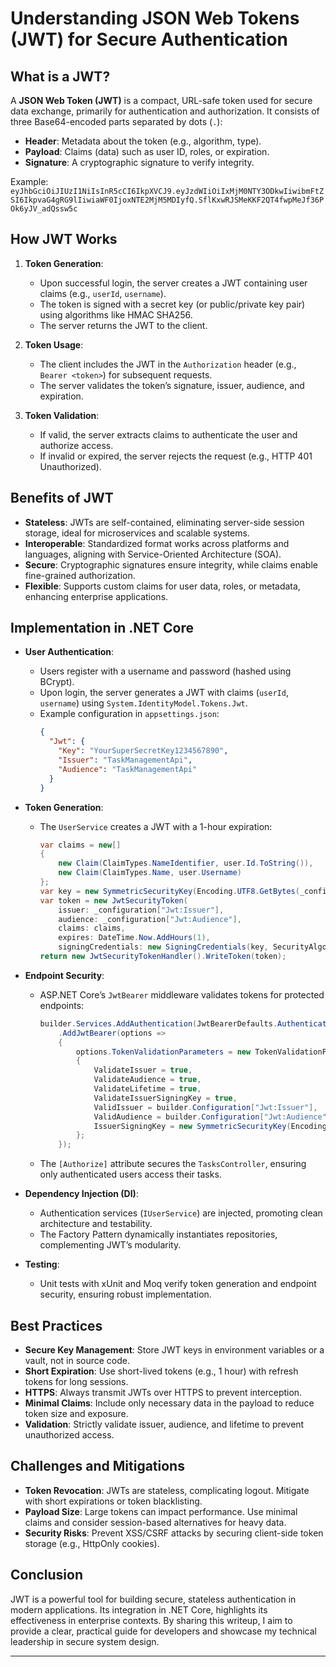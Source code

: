 # Understanding JSON Web Tokens (JWT) for Secure Authentication

## What is a JWT?

A **JSON Web Token (JWT)** is a compact, URL-safe token used for secure data exchange, primarily for authentication and authorization. It consists of three Base64-encoded parts separated by dots (`.`):

- **Header**: Metadata about the token (e.g., algorithm, type).
- **Payload**: Claims (data) such as user ID, roles, or expiration.
- **Signature**: A cryptographic signature to verify integrity.

Example: `eyJhbGciOiJIUzI1NiIsInR5cCI6IkpXVCJ9.eyJzdWIiOiIxMjM0NTY3ODkwIiwibmFtZSI6IkpvaG4gRG9lIiwiaWF0IjoxNTE2MjM5MDIyfQ.SflKxwRJSMeKKF2QT4fwpMeJf36POk6yJV_adQssw5c`

## How JWT Works

1. **Token Generation**:
   - Upon successful login, the server creates a JWT containing user claims (e.g., `userId`, `username`).
   - The token is signed with a secret key (or public/private key pair) using algorithms like HMAC SHA256.
   - The server returns the JWT to the client.

2. **Token Usage**:
   - The client includes the JWT in the `Authorization` header (e.g., `Bearer <token>`) for subsequent requests.
   - The server validates the token’s signature, issuer, audience, and expiration.

3. **Token Validation**:
   - If valid, the server extracts claims to authenticate the user and authorize access.
   - If invalid or expired, the server rejects the request (e.g., HTTP 401 Unauthorized).

## Benefits of JWT

- **Stateless**: JWTs are self-contained, eliminating server-side session storage, ideal for microservices and scalable systems.
- **Interoperable**: Standardized format works across platforms and languages, aligning with Service-Oriented Architecture (SOA).
- **Secure**: Cryptographic signatures ensure integrity, while claims enable fine-grained authorization.
- **Flexible**: Supports custom claims for user data, roles, or metadata, enhancing enterprise applications.

## Implementation in .NET Core

- **User Authentication**:
  - Users register with a username and password (hashed using BCrypt).
  - Upon login, the server generates a JWT with claims (`userId`, `username`) using `System.IdentityModel.Tokens.Jwt`.
  - Example configuration in `appsettings.json`:
    ```json
    {
      "Jwt": {
        "Key": "YourSuperSecretKey1234567890",
        "Issuer": "TaskManagementApi",
        "Audience": "TaskManagementApi"
      }
    }
    ```

- **Token Generation**:
  - The `UserService` creates a JWT with a 1-hour expiration:
    ```csharp
    var claims = new[]
    {
        new Claim(ClaimTypes.NameIdentifier, user.Id.ToString()),
        new Claim(ClaimTypes.Name, user.Username)
    };
    var key = new SymmetricSecurityKey(Encoding.UTF8.GetBytes(_configuration["Jwt:Key"]));
    var token = new JwtSecurityToken(
        issuer: _configuration["Jwt:Issuer"],
        audience: _configuration["Jwt:Audience"],
        claims: claims,
        expires: DateTime.Now.AddHours(1),
        signingCredentials: new SigningCredentials(key, SecurityAlgorithms.HmacSha256));
    return new JwtSecurityTokenHandler().WriteToken(token);
    ```

- **Endpoint Security**:
  - ASP.NET Core’s `JwtBearer` middleware validates tokens for protected endpoints:
    ```csharp
    builder.Services.AddAuthentication(JwtBearerDefaults.AuthenticationScheme)
        .AddJwtBearer(options =>
        {
            options.TokenValidationParameters = new TokenValidationParameters
            {
                ValidateIssuer = true,
                ValidateAudience = true,
                ValidateLifetime = true,
                ValidateIssuerSigningKey = true,
                ValidIssuer = builder.Configuration["Jwt:Issuer"],
                ValidAudience = builder.Configuration["Jwt:Audience"],
                IssuerSigningKey = new SymmetricSecurityKey(Encoding.UTF8.GetBytes(builder.Configuration["Jwt:Key"]))
            };
        });
    ```
  - The `[Authorize]` attribute secures the `TasksController`, ensuring only authenticated users access their tasks.

- **Dependency Injection (DI)**:
  - Authentication services (`IUserService`) are injected, promoting clean architecture and testability.
  - The Factory Pattern dynamically instantiates repositories, complementing JWT’s modularity.

- **Testing**:
  - Unit tests with xUnit and Moq verify token generation and endpoint security, ensuring robust implementation.

## Best Practices

- **Secure Key Management**: Store JWT keys in environment variables or a vault, not in source code.
- **Short Expiration**: Use short-lived tokens (e.g., 1 hour) with refresh tokens for long sessions.
- **HTTPS**: Always transmit JWTs over HTTPS to prevent interception.
- **Minimal Claims**: Include only necessary data in the payload to reduce token size and exposure.
- **Validation**: Strictly validate issuer, audience, and lifetime to prevent unauthorized access.

## Challenges and Mitigations

- **Token Revocation**: JWTs are stateless, complicating logout. Mitigate with short expirations or token blacklisting.
- **Payload Size**: Large tokens can impact performance. Use minimal claims and consider session-based alternatives for heavy data.
- **Security Risks**: Prevent XSS/CSRF attacks by securing client-side token storage (e.g., HttpOnly cookies).

## Conclusion

JWT is a powerful tool for building secure, stateless authentication in modern applications. Its integration in .NET Core, highlights its effectiveness in enterprise contexts. By sharing this writeup, I aim to provide a clear, practical guide for developers and showcase my technical leadership in secure system design.

---
